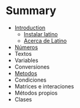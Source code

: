 # Summary

* [Introduction](README.md)
   * [Instalar latino](introduccion/instalar_latino.md)
   * [Acerca de Latino](acerca_de_latino.md)
* [Números](numeros.md)
* Textos
* Variables
* Conversiones
* [Metodos](métodos.md)
* Condiciones
* Matrices e interaciones
* Métodos propios
* Clases

